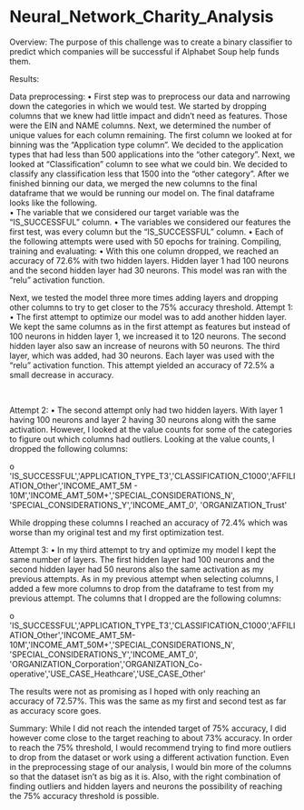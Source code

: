 # Neural_Network_Charity_Analysis

Overview:
The purpose of this challenge was to create a binary classifier to predict which companies will be successful if Alphabet Soup help funds them.


Results:

Data preprocessing:
•	First step was to preprocess our data and narrowing down the categories in which we would test. We started by dropping columns that we knew had little impact and didn’t need as features. Those were the EIN and NAME columns. Next, we determined the number of unique values for each column remaining. The first column we looked at for binning was the “Application type column”. We decided to the application types that had less than 500 applications into the “other category”. Next, we looked at “Classification” column to see what we could bin. We decided to classify any classification less that 1500 into the “other category”. After we finished binning our data, we merged the new columns to the final dataframe that we would be running our model on. The final dataframe looks like the following.  
•	The variable that we considered our target variable was the “IS_SUCCESSFUL” column.
•	The variables we considered our features the first test, was every column but the “IS_SUCCESSFUL” column. 
•	Each of the following attempts were used with 50 epochs for training. 
Compiling, training and evaluating:
•	With this one column dropped, we reached an accuracy of 72.6% with two hidden layers. Hidden layer 1 had 100 neurons and the second hidden layer had 30 neurons. This model was ran with the “relu” activation function. 
![]()
![]()
![]()

Next, we tested the model three more times adding layers and dropping other columns to try to get closer to the 75% accuracy threshold. 
Attempt 1:
•	The first attempt to optimize our model was to add another hidden layer. We kept the same columns as in the first attempt as features but instead of 100 neurons in hidden layer 1, we increased it to 120 neurons. The second hidden layer also saw an increase of neurons with 50 neurons. The third layer, which was added, had 30 neurons. Each layer was used with the “relu” activation function. This attempt yielded an accuracy of 72.5% a small decrease in accuracy. 

![]()
![]()
![]()

Attempt 2:
•	The second attempt only had two hidden layers. With layer 1 having 100 neurons and layer 2 having 30 neurons along with the same activation. However, I looked at the value counts for some of the categories to figure out which columns had outliers. Looking at the value counts, I dropped the following columns:


o	'IS_SUCCESSFUL','APPLICATION_TYPE_T3','CLASSIFICATION_C1000','AFFILIATION_Other','INCOME_AMT_5M - 10M','INCOME_AMT_50M+','SPECIAL_CONSIDERATIONS_N', 'SPECIAL_CONSIDERATIONS_Y','INCOME_AMT_0', 'ORGANIZATION_Trust'
 	
While dropping these columns I reached an accuracy of 72.4% which was worse than my original test and my first optimization test. 
![]()
![]()
![]()



Attempt 3:
•	In my third attempt to try and optimize my model I kept the same number of layers. The first hidden layer had 100 neurons and the second hidden layer had 50 neurons also the same activation as my previous attempts. As in my previous attempt when selecting columns, I added a few more columns to drop from the dataframe to test from my previous attempt. The columns that I dropped are the following columns:

o	'IS_SUCCESSFUL','APPLICATION_TYPE_T3','CLASSIFICATION_C1000','AFFILIATION_Other','INCOME_AMT_5M-10M','INCOME_AMT_50M+','SPECIAL_CONSIDERATIONS_N', 'SPECIAL_CONSIDERATIONS_Y','INCOME_AMT_0', 'ORGANIZATION_Corporation','ORGANIZATION_Co-operative','USE_CASE_Heathcare','USE_CASE_Other'



The results were not as promising as I hoped with only reaching an accuracy of 72.57%. This was the same as my first and second test as far as accuracy score goes. 
![]()
![]()
![]()

Summary:
While I did not reach the intended target of 75% accuracy, I did however come close to the target reaching to about 73% accuracy. In order to reach the 75% threshold, I would recommend trying to find more outliers to drop from the dataset or work using a different activation function. Even in the preprocessing stage of our analysis, I would bin more of the columns so that the dataset isn’t as big as it is. Also, with the right combination of finding outliers and hidden layers and neurons the possibility of reaching the 75% accuracy threshold is possible. 

